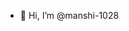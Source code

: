 - 👋 Hi, I’m @manshi-1028

<!---
manshi-1028/manshi-1028 is a ✨ special ✨ repository because its `README.md` (this file) appears on your GitHub profile.
You can click the Preview link to take a look at your changes.
--->
